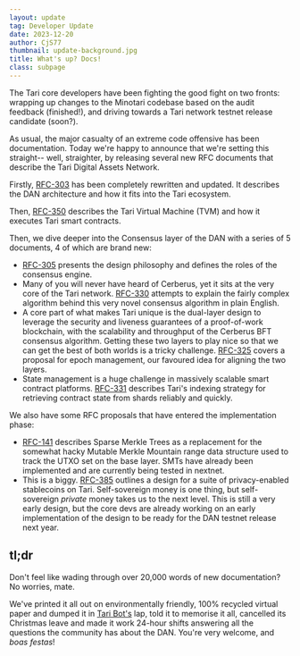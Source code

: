 ```yaml
---
layout: update
tag: Developer Update
date: 2023-12-20
author: CjS77   
thumbnail: update-background.jpg
title: What's up? Docs!
class: subpage
---
```


The Tari core developers have been fighting the good fight on two fronts: wrapping up changes to the Minotari 
codebase based on the audit feedback (finished!), and driving towards a Tari network testnet release candidate (soon?).

As usual, the major casualty of an extreme code offensive has been documentation. Today we're happy to announce that 
we're setting this straight-- well, straighter, by releasing several new RFC documents that describe the Tari Digital 
Assets Network.

Firstly, [RFC-303](https://rfc.tari.com/RFC-0303_DanOverview.html) has been completely rewritten and updated. It 
describes the DAN architecture and how it fits into the Tari ecosystem.

Then, [RFC-350](https://rfc.tari.com/RFC-0350_TariVM.html) describes the Tari Virtual Machine (TVM) and how it 
executes Tari smart contracts.

Then, we dive deeper into the Consensus layer of the DAN with a series of 5 documents, 4 of which are brand new:

* [RFC-305](https://rfc.tari.com/RFC-0305_Consensus.html) presents the design philosophy and defines the roles of the 
  consensus engine.
* Many of you will never have heard of Cerberus, yet it sits at the very core of the Tari network. 
  [RFC-330](https://rfc.tari.com/RFC-0330_Cerberus.html) attempts to explain the fairly complex algorithm 
  behind this very novel consensus algorithm in plain English.
* A core part of what makes Tari unique is the dual-layer design to leverage the security and liveness guarantees of
  a proof-of-work blockchain, with the scalability and throughput of the Cerberus BFT consensus algorithm. Getting
  these two layers to play nice so that we can get the best of both worlds is a tricky challenge.
  [RFC-325](https://rfc.tari.com/RFC-0325_DanTimeManagement.html) covers a proposal for epoch management, our
  favoured idea for aligning the two layers.
* State management is a huge challenge in massively scalable smart contract platforms. 
  [RFC-331](https://rfc.tari.com/RFC-0331_Indexers.html) describes Tari's indexing strategy for retrieving contract 
  state from shards reliably and quickly.

We also have some RFC proposals that have entered the implementation phase:

* [RFC-141](https://rfc.tari.com/RFC-0141_Sparse_Merkle_Trees.html) describes Sparse Merkle Trees as a replacement 
  for the somewhat hacky Mutable Merkle Mountain range data structure used to track the UTXO set on the base layer. 
  SMTs have already been implemented and are currently being tested in nextnet.
* This is a biggy. [RFC-385](https://rfc.tari.com/RFC-0385_StableCoins.html) outlines a design for a 
  suite of privacy-enabled stablecoins on Tari. Self-sovereign money is one thing, but self-sovereign _private_ 
  money takes us to the next level. This is still a very early design, but the core devs are already working on an 
  early implementation of the design to be ready for the DAN testnet release next year.  

## tl;dr

Don't feel like wading through over 20,000 words of new documentation? No worries, mate. 

We've printed it all out on environmentally friendly, 100% recycled virtual paper and dumped it in 
[Tari Bot's](https://rfc.tari.com) lap, told it to memorise it all, cancelled its Christmas leave and made
it work 24-hour shifts answering all the questions the community has about the DAN. You're very welcome, and _boas 
festas_!





